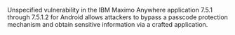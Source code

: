 Unspecified vulnerability in the IBM Maximo Anywhere application 7.5.1 through 7.5.1.2 for Android allows attackers to bypass a passcode protection mechanism and obtain sensitive information via a crafted application.